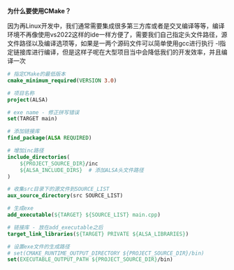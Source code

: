 

**为什么要使用CMake？**

因为再Linux开发中，我们通常需要集成很多第三方库或者是交叉编译等等，编译环境不再像使用vs2022这样的ide一样方便了，需要我们自己指定头文件路径，源文件路径以及编译选项等，如果是一两个源码文件可以简单使用gcc进行执行 -l指定链接库进行编译，但是这样子呢在大型项目当中会降低我们的开发效率，并且编译一次



```cmake
# 指定CMake的最低版本
cmake_minimum_required(VERSION 3.0)

# 项目名称
project(ALSA)

# exe name - 修正拼写错误
set(TARGET main)

# 添加链接库
find_package(ALSA REQUIRED)

# 增加inc路径
include_directories(
    ${PROJECT_SOURCE_DIR}/inc
    ${ALSA_INCLUDE_DIRS}  # 添加ALSA头文件路径
)

# 收集src目录下的源文件到SOURCE_LIST 
aux_source_directory(src SOURCE_LIST)

# 生成exe
add_executable(${TARGET} ${SOURCE_LIST} main.cpp)

# 链接库 - 放在add_executable之后
target_link_libraries(${TARGET} PRIVATE ${ALSA_LIBRARIES})

# 设置exe文件的生成路径
# set(CMAKE_RUNTIME_OUTPUT_DIRECTORY ${PROJECT_SOURCE_DIR}/bin)
set(EXECUTABLE_OUTPUT_PATH ${PROJECT_SOURCE_DIR}/bin)
```

